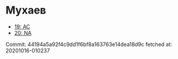 # Мухаев
- [19: AC](19.md)
- [20: NA](20.md)

Commit: 44194a5a92f4c9dd1f6bf8a163763e14dea18d9c
 fetched at: 20201016-010237
